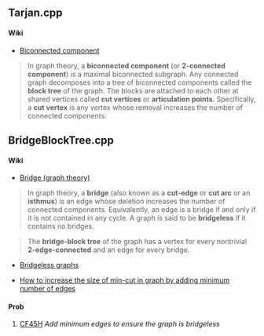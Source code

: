 ## Tarjan.cpp

#### Wiki

* [Biconnected component](http://en.wikipedia.org/wiki/Biconnected_component)

> In graph theory, a **biconnected component** (or **2-connected component**) is a maximal biconnected subgraph. Any connected graph decomposes into a tree of biconnected components called the **block tree** of the graph. The blocks are attached to each other at shared vertices called **cut vertices** or **articulation points**. Specifically, a **cut vertex** is any vertex whose removal increases the number of connected components.

## BridgeBlockTree.cpp

#### Wiki

* [Bridge (graph theory)](http://en.wikipedia.org/wiki/Bridge_%28graph_theory%29)

> In graph theory, a **bridge** (also known as a **cut-edge** or **cut arc** or an **isthmus**) is an edge whose deletion increases the number of connected components. Equivalently, an edge is a bridge if and only if it is not contained in any cycle. A graph is said to be **bridgeless** if it contains no bridges.

> The **bridge-block tree** of the graph has a vertex for every nontrivial **2-edge-connected** and an edge for every bridge.

* [Bridgeless graphs](http://en.wikipedia.org/wiki/Bridge_%28graph_theory%29#Bridgeless_graphs)

* [How to increase the size of min-cut in graph by adding minimum number of edges](http://stackoverflow.com/questions/12757476/how-to-increase-the-size-of-min-cut-in-graph-by-adding-minimum-number-of-edges)

#### Prob

1. [CF45H](http://codeforces.com/problemset/problem/45/H) _Add minimum edges to ensure the graph is bridgeless_
